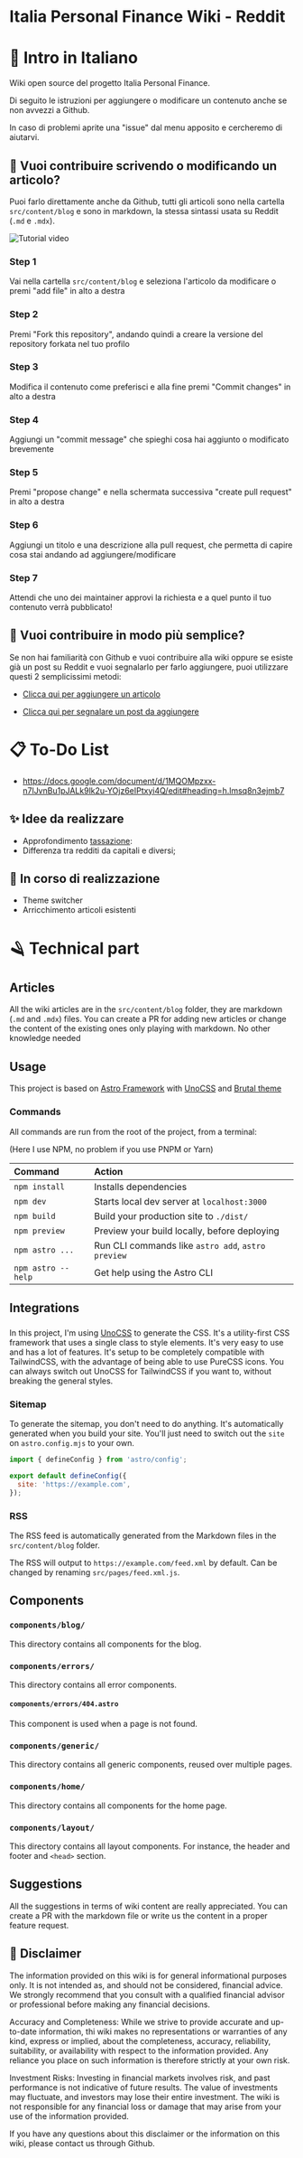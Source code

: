 # Italia Personal Finance Wiki - Reddit

# 👋 Intro in Italiano

Wiki open source del progetto Italia Personal Finance.

Di seguito le istruzioni per aggiungere o modificare un contenuto anche se non avvezzi a Github.

In caso di problemi aprite una "issue" dal menu apposito e cercheremo di aiutarvi.

## 🔨 Vuoi contribuire scrivendo o modificando un articolo?

Puoi farlo direttamente anche da Github, tutti gli articoli sono nella cartella `src/content/blog` e sono in markdown,
la stessa sintassi usata su Reddit (`.md` e `.mdx`).

![Tutorial video](https://github.com/emish89/italiapersonalfinance/blob/main/readme/pr-gif.gif)

### Step 1

Vai nella cartella `src/content/blog` e seleziona l'articolo da modificare o premi "add file" in alto a destra

### Step 2

Premi "Fork this repository", andando quindi a creare la versione del repository forkata nel tuo profilo

### Step 3

Modifica il contenuto come preferisci e alla fine premi "Commit changes" in alto a destra

### Step 4

Aggiungi un "commit message" che spieghi cosa hai aggiunto o modificato brevemente

### Step 5

Premi "propose change" e nella schermata successiva "create pull request" in alto a destra

### Step 6

Aggiungi un titolo e una descrizione alla pull request, che permetta di capire cosa stai andando ad aggiungere/modificare

### Step 7

Attendi che uno dei maintainer approvi la richiesta e a quel punto il tuo contenuto verrà pubblicato!

## 🍼 Vuoi contribuire in modo più semplice?

Se non hai familiarità con Github e vuoi contribuire alla wiki oppure se esiste già un post su Reddit e vuoi segnalarlo per farlo aggiungere,
puoi utilizzare questi 2 semplicissimi metodi:

- [Clicca qui per aggiungere un articolo](https://github.com/emish89/italiapersonalfinance/issues/new?assignees=emish89&labels=article&projects=&template=new_article.md&title=)

- [Clicca qui per segnalare un post da aggiungere](https://github.com/emish89/italiapersonalfinance/issues/new?assignees=emish89&labels=post&projects=&template=post_to_article.md&title=)

# 📋 To-Do List

- https://docs.google.com/document/d/1MQOMpzxx-n7lJvnBu1pJALk9lk2u-YOjz6eIPtxyi4Q/edit#heading=h.lmsq8n3ejmb7

## ✨ Idee da realizzare

- Approfondimento [tassazione](src/content/blog/taxation.mdx):
- Differenza tra redditi da capitali e diversi;

## 💼 In corso di realizzazione

- Theme switcher
- Arricchimento articoli esistenti

# 🪒 Technical part

## Articles

All the wiki articles are in the `src/content/blog` folder, they are markdown (`.md` and `.mdx`) files.
You can create a PR for adding new articles or change the content of the existing ones only playing with markdown.
No other knowledge needed

## Usage

This project is based on [Astro Framework](https://github.com/withastro/astro) with [UnoCSS](https://uno.antfu.me/) and [Brutal theme](https://github.com/ElianCodes/brutal)

### Commands

All commands are run from the root of the project, from a terminal:

(Here I use NPM, no problem if you use PNPM or Yarn)

| Command            | Action                                             |
| :----------------- | :------------------------------------------------- |
| `npm install`      | Installs dependencies                              |
| `npm dev`          | Starts local dev server at `localhost:3000`        |
| `npm build`        | Build your production site to `./dist/`            |
| `npm preview`      | Preview your build locally, before deploying       |
| `npm astro ...`    | Run CLI commands like `astro add`, `astro preview` |
| `npm astro --help` | Get help using the Astro CLI                       |

## Integrations

###

In this project, I'm using [UnoCSS](https://uno.antfu.me/) to generate the CSS. It's a utility-first CSS framework that uses a single class to style elements. It's very easy to use and has a lot of features. It's setup to be completely compatible with TailwindCSS, with the advantage of being able to use PureCSS icons. You can always switch out UnoCSS for TailwindCSS if you want to, without breaking the general styles.

### Sitemap

To generate the sitemap, you don't need to do anything. It's automatically generated when you build your site. You'll just need to switch out the `site` on `astro.config.mjs` to your own.

```js title="astro.config.mjs"
import { defineConfig } from 'astro/config';

export default defineConfig({
  site: 'https://example.com',
});
```

### RSS

The RSS feed is automatically generated from the Markdown files in the `src/content/blog` folder.

The RSS will output to `https://example.com/feed.xml` by default. Can be changed by renaming `src/pages/feed.xml.js`.

## Components

### `components/blog/`

This directory contains all components for the blog.

### `components/errors/`

This directory contains all error components.

#### `components/errors/404.astro`

This component is used when a page is not found.

### `components/generic/`

This directory contains all generic components, reused over multiple pages.

### `components/home/`

This directory contains all components for the home page.

### `components/layout/`

This directory contains all layout components. For instance, the header and footer and `<head>` section.

## Suggestions

All the suggestions in terms of wiki content are really appreciated. You can create a PR with the markdown file or write us the content in a proper feature request.

## 🚶 Disclaimer

The information provided on this wiki is for general informational purposes only. It is not intended as, and should not be considered, financial advice. We strongly recommend that you consult with a qualified financial advisor or professional before making any financial decisions.

Accuracy and Completeness:
While we strive to provide accurate and up-to-date information, thi wiki makes no representations or warranties of any kind, express or implied, about the completeness, accuracy, reliability, suitability, or availability with respect to the information provided. Any reliance you place on such information is therefore strictly at your own risk.

Investment Risks:
Investing in financial markets involves risk, and past performance is not indicative of future results. The value of investments may fluctuate, and investors may lose their entire investment. The wiki is not responsible for any financial loss or damage that may arise from your use of the information provided.

If you have any questions about this disclaimer or the information on this wiki, please contact us through Github.
